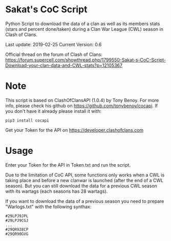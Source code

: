 # Sakat's CoC Script
Python Script to download the data of a clan as well as its members stats (stars and percent done/taken) during a Clan War League (CWL) season in Clash of Clans.

Last update: 2019-02-25
Current Version: 0.6

Official thread on the forum of Clash of Clans:
https://forum.supercell.com/showthread.php/1799550-Sakat-s-CoC-Script-Download-your-clan-data-and-CWL-stats?p=12105367


# Note
This script is based on ClashOfClansAPI (1.0.4) by Tony Benoy. For more info, please check his github on https://github.com/tonybenoy/cocapi. If you don't have it already please install it with:

	pip3 install cocapi

Get your Token for the API on https://developer.clashofclans.com


# Usage
Enter your Token for the API in Token.txt and run the script.

Due to the limitation of CoC API, some functions only works when a CWL is taking place and before a new clanwar is launched (after the end of a CWL season). But you can still download the data for a previous CWL season with its wartags (each seasons has 28 wartags).

If you want to download the data of a previous season you need to prepare "Warlogs.txt" with the following synthax:

	#29LPJ9JPL
	#29LPJ9CGJ
	...
	#29QR928CP
	#29QR90GVG

